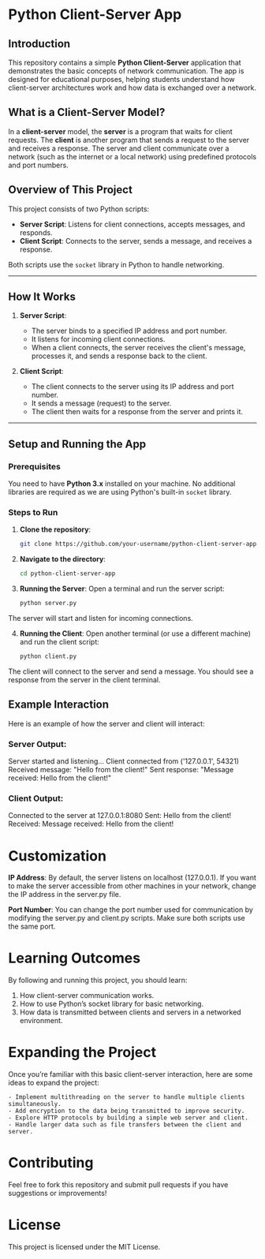 # Python Client-Server App

## Introduction

This repository contains a simple **Python Client-Server** application that demonstrates the basic concepts of network communication. The app is designed for educational purposes, helping students understand how client-server architectures work and how data is exchanged over a network.

## What is a Client-Server Model?

In a **client-server** model, the **server** is a program that waits for client requests. The **client** is another program that sends a request to the server and receives a response. The server and client communicate over a network (such as the internet or a local network) using predefined protocols and port numbers.

## Overview of This Project

This project consists of two Python scripts:
- **Server Script**: Listens for client connections, accepts messages, and responds.
- **Client Script**: Connects to the server, sends a message, and receives a response.

Both scripts use the `socket` library in Python to handle networking.

---

## How It Works

1. **Server Script**:
   - The server binds to a specified IP address and port number.
   - It listens for incoming client connections.
   - When a client connects, the server receives the client's message, processes it, and sends a response back to the client.

2. **Client Script**:
   - The client connects to the server using its IP address and port number.
   - It sends a message (request) to the server.
   - The client then waits for a response from the server and prints it.

---

## Setup and Running the App

### Prerequisites
You need to have **Python 3.x** installed on your machine. No additional libraries are required as we are using Python's built-in `socket` library.

### Steps to Run

1. **Clone the repository**:
   ```bash
   git clone https://github.com/your-username/python-client-server-app.git

2. **Navigate to the directory**:
    ```bash
    cd python-client-server-app

3. **Running the Server**: Open a terminal and run the server script:
    ```bash
    python server.py

The server will start and listen for incoming connections.

4. **Running the Client**: Open another terminal (or use a different machine) and run the client script:
    ```bash
    python client.py

The client will connect to the server and send a message. You should see a response from the server in the client terminal.

## Example Interaction
Here is an example of how the server and client will interact:

### Server Output:

Server started and listening...
Client connected from ('127.0.0.1', 54321)
Received message: "Hello from the client!"
Sent response: "Message received: Hello from the client!"

### Client Output:
Connected to the server at 127.0.0.1:8080
Sent: Hello from the client!
Received: Message received: Hello from the client!

# Customization
**IP Address**: By default, the server listens on localhost (127.0.0.1). If you want to make the server accessible from other machines in your network, change the IP address in the server.py file.

**Port Number**: You can change the port number used for communication by modifying the server.py and client.py scripts. Make sure both scripts use the same port.

# Learning Outcomes

By following and running this project, you should learn:

1. How client-server communication works.
2. How to use Python’s socket library for basic networking.
3. How data is transmitted between clients and servers in a networked environment.

# Expanding the Project
Once you’re familiar with this basic client-server interaction, here are some ideas to expand the project:

    - Implement multithreading on the server to handle multiple clients simultaneously.
    - Add encryption to the data being transmitted to improve security.
    - Explore HTTP protocols by building a simple web server and client.
    - Handle larger data such as file transfers between the client and server.

# Contributing
Feel free to fork this repository and submit pull requests if you have suggestions or improvements!

# License
This project is licensed under the MIT License.